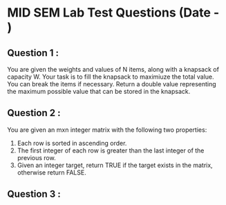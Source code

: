 # MID SEM Lab Test Questions (Date - )

## Question 1 :
You are given the weights and values of N items, along with a knapsack of capacity W. Your task is to fill the knapsack to maximiuze the total value. You can break the items if necessary. Return a double value representing the maximum possible value that can be stored in the knapsack.

## Question 2 : 
You are given an mxn integer matrix with the following two properties:
1. Each row is sorted in ascending order.
2. The first integer of each row is greater than the last integer of the previous row.
3. Given an integer target, return TRUE if the target exists in the matrix, otherwise return FALSE.

## Question 3 :
